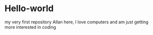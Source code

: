# Hello-world
my very first repository
Allan here,
I love computers and am just getting more interested in coding
